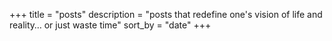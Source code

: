 +++
title = "posts"
description = "posts that redefine one's vision of life and reality… or just waste time"
sort_by = "date"
+++
